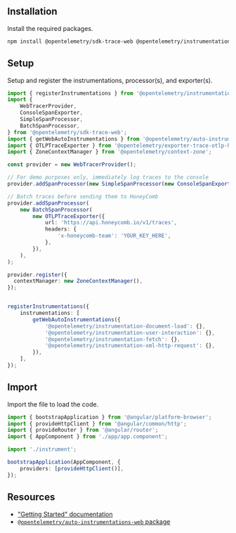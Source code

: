 ## Installation

Install the required packages.

```bash
npm install @opentelemetry/sdk-trace-web @opentelemetry/instrumentation @opentelemetry/auto-instrumentations-web @opentelemetry/exporter-trace-otlp-http
```

## Setup

Setup and register the instrumentations, processor(s), and exporter(s).

```ts:instrument.ts
import { registerInstrumentations } from '@opentelemetry/instrumentation';
import {
	WebTracerProvider,
	ConsoleSpanExporter,
	SimpleSpanProcessor,
	BatchSpanProcessor,
} from '@opentelemetry/sdk-trace-web';
import { getWebAutoInstrumentations } from '@opentelemetry/auto-instrumentations-web';
import { OTLPTraceExporter } from '@opentelemetry/exporter-trace-otlp-http';
import { ZoneContextManager } from '@opentelemetry/context-zone';

const provider = new WebTracerProvider();

// For demo purposes only, immediately log traces to the console
provider.addSpanProcessor(new SimpleSpanProcessor(new ConsoleSpanExporter()));

// Batch traces before sending them to HoneyComb
provider.addSpanProcessor(
	new BatchSpanProcessor(
		new OTLPTraceExporter({
			url: 'https://api.honeycomb.io/v1/traces',
			headers: {
				'x-honeycomb-team': 'YOUR_KEY_HERE',
			},
		}),
	),
);

provider.register({
  contextManager: new ZoneContextManager(),
});


registerInstrumentations({
	instrumentations: [
		getWebAutoInstrumentations({
			'@opentelemetry/instrumentation-document-load': {},
			'@opentelemetry/instrumentation-user-interaction': {},
			'@opentelemetry/instrumentation-fetch': {},
			'@opentelemetry/instrumentation-xml-http-request': {},
		}),
	],
});
```

## Import

Import the file to load the code.

```ts{6}:main.ts
import { bootstrapApplication } from '@angular/platform-browser';
import { provideHttpClient } from '@angular/common/http';
import { provideRouter } from '@angular/router';
import { AppComponent } from './app/app.component';

import './instrument';

bootstrapApplication(AppComponent, {
	providers: [provideHttpClient()],
});
```

## Resources

- ["Getting Started" documentation](https://opentelemetry.io/docs/instrumentation/js/getting-started/browser/)
- [`@opentelemetry/auto-instrumentations-web` package](https://www.npmjs.com/package/@opentelemetry/auto-instrumentations-web)
